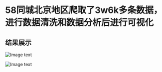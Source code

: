 58同城北京地区爬取了3w6k多条数据，进行数据清洗和数据分析后进行可视化
==============


结果展示
-------
![Image text](https://github.com/naginoasukara/data-visualization/blob/master/58/images/demo1.png)

![Image text](https://github.com/naginoasukara/data-visualization/blob/master/58/images/1.png)



